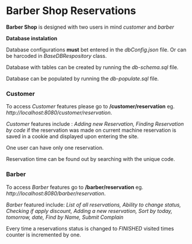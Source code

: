 # Barber Shop Reservations

**Barber Shop** is designed with two users in mind *customer* and *barber*

**Database instalation**

Database configurations **must** bet entered in the *dbConfig.json* file. Or can be harcoded in *BaseDBRespository* class.

Database with tables can be created by running the *db-schema.sql* file.

Database can be populated by running the *db-populate.sql* file.


### Customer

To access *Customer* features please go to **/customer/reservation** eg. *http://localhost:8080/customer/reservation*.

*Customer* features include : *Adding new Reservation, Finding Reservation by code* if the reservation was made on current machine reservation is saved in a cookie and displayed upon entering the site.

One user can have only one reservation. 

Reservation time can be found out by searching with the unique code.  


### Barber

To access *Barber* features go to **/barber/reservation** eg. *http://localhost:8080/barber/reservation*.

*Barber* featured include: *List of all reservations, Ability to change status, Checking if apply discount, Adding a new reservation, Sort by today, tomorrow, date, Find by Name, Submit Complain*

Every time a reservations status is changed to *FINISHED* visited times counter is incremented by one.





